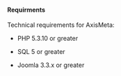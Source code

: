 #### Requirments

Technical requirements for AxisMeta:

* PHP 5.3.10 or greater

* SQL 5 or greater

* Joomla 3.3.x or greater
